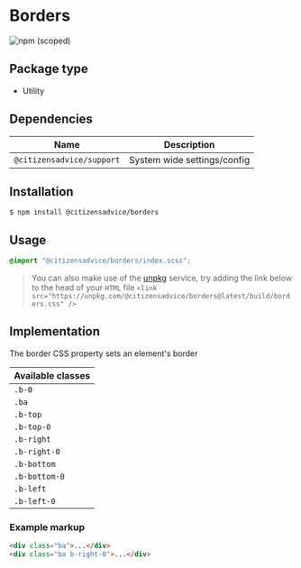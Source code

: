 # Borders

![npm (scoped)](https://img.shields.io/npm/v/@citizensadvice/borders.svg)

## Package type

- Utility

## Dependencies

| Name                      | Description                 |
|---------------------------|-----------------------------|
| `@citizensadvice/support` | System wide settings/config |

## Installation

```shell
$ npm install @citizensadvice/borders
```

## Usage

```scss
@import "@citizensadvice/borders/index.scss";
```

> You can also make use of the [unpkg](https://unpkg.com) service, try adding the link below to the head of your `HTML` file
> `<link src="https://unpkg.com/@citizensadvice/borders@latest/build/borders.css" />`

## Implementation

The border CSS property sets an element's border

| Available classes |
|-------------------|
| `.b-0 `           |
| `.ba`             |
| `.b-top`          |
| `.b-top-0`        |
| `.b-right`        |
| `.b-right-0`      |
| `.b-bottom`       |
| `.b-bottom-0`     |
| `.b-left`         |
| `.b-left-0`       |

### Example markup
```html
<div class="ba">...</div>
<div class="ba b-right-0">...</div>